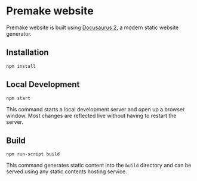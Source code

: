 # Premake website

Premake website is built using [Docusaurus 2](https://v2.docusaurus.io/), a modern static website generator.

## Installation

```
npm install
```

## Local Development

```
npm start
```

This command starts a local development server and open up a browser window. Most changes are reflected live without having to restart the server.

## Build

```
npm run-script build
```

This command generates static content into the `build` directory and can be served using any static contents hosting service.
